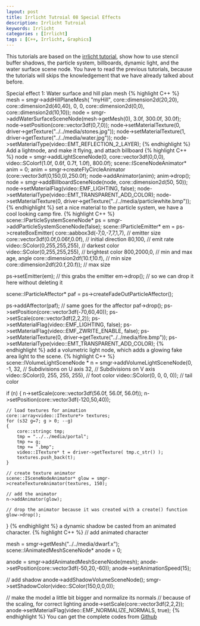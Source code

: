 ```yaml
---
layout: post
title: Irrlicht Tutroial 08 Special Effects
description: Irrlicht Tutroial
keywords: Irrlicht
categories : [Irrlicht]
tags : [C++, Irrlicht, Graphics]
---
```


This tutorials are based on the [irrlicht tutorial](http://irrlicht.sourceforge.net/docu), show how to use stencil buffer shadows, the particle system, billboards, dynamic light, and the water surface scene node. You have to read the previous tutorials, because the tutorials will skips the knowledgement that we have already talked about before.

Special effect 1: Water surface and hill plan mesh 
{% highlight C++ %}
mesh = smgr->addHillPlaneMesh( "myHill",
    core::dimension2d<f32>(20,20),
    core::dimension2d<u32>(40,40), 0, 0,
    core::dimension2d<f32>(0,0),
    core::dimension2d<f32>(10,10));
node = smgr->addWaterSurfaceSceneNode(mesh->getMesh(0), 3.0f, 300.0f, 30.0f);
node->setPosition(core::vector3df(0,7,0));
node->setMaterialTexture(0, driver->getTexture("../../media/stones.jpg"));
node->setMaterialTexture(1, driver->getTexture("../../media/water.jpg"));
node->setMaterialType(video::EMT_REFLECTION_2_LAYER);
{% endhighlight %}
Add a lightnode, and make it flying, and attach billboard
{% highlight C++ %}
node = smgr->addLightSceneNode(0, core::vector3df(0,0,0),
    video::SColorf(1.0f, 0.6f, 0.7f, 1.0f), 800.0f);
scene::ISceneNodeAnimator* anim = 0;
anim = smgr->createFlyCircleAnimator (core::vector3df(0,150,0),250.0f);
node->addAnimator(anim);
anim->drop();
node = smgr->addBillboardSceneNode(node, core::dimension2d<f32>(50, 50));
node->setMaterialFlag(video::EMF_LIGHTING, false);
node->setMaterialType(video::EMT_TRANSPARENT_ADD_COLOR);
node->setMaterialTexture(0, driver->getTexture("../../media/particlewhite.bmp"));
{% endhighlight %}
set a nice material to the particle system, we have a cool looking camp fire. 
{% highlight C++ %}
scene::IParticleSystemSceneNode* ps = smgr->addParticleSystemSceneNode(false);
scene::IParticleEmitter* em = ps->createBoxEmitter(
    core::aabbox3d<f32>(-7,0,-7,7,1,7), // emitter size
    core::vector3df(0.0f,0.06f,0.0f),   // initial direction
    80,100,                             // emit rate
    video::SColor(0,255,255,255),       // darkest color
    video::SColor(0,255,255,255),       // brightest color
    800,2000,0,                         // min and max age, angle
    core::dimension2df(10.f,10.f),         // min size
    core::dimension2df(20.f,20.f));        // max size

ps->setEmitter(em); // this grabs the emitter
em->drop(); // so we can drop it here without deleting it

scene::IParticleAffector* paf = ps->createFadeOutParticleAffector();

ps->addAffector(paf); // same goes for the affector
paf->drop();
ps->setPosition(core::vector3df(-70,60,40));
ps->setScale(core::vector3df(2,2,2));
ps->setMaterialFlag(video::EMF_LIGHTING, false);
ps->setMaterialFlag(video::EMF_ZWRITE_ENABLE, false);
ps->setMaterialTexture(0, driver->getTexture("../../media/fire.bmp"));
ps->setMaterialType(video::EMT_TRANSPARENT_ADD_COLOR);
{% endhighlight %}
 add a volumetric light node, which adds a glowing fake area light to the scene.
{% highlight C++ %}
scene::IVolumeLightSceneNode * n = smgr->addVolumeLightSceneNode(0, -1,
            32,                              // Subdivisions on U axis
            32,                              // Subdivisions on V axis
            video::SColor(0, 255, 255, 255), // foot color
            video::SColor(0, 0, 0, 0));      // tail color

if (n)
{
    n->setScale(core::vector3df(56.0f, 56.0f, 56.0f));
    n->setPosition(core::vector3df(-120,50,40));

    // load textures for animation
    core::array<video::ITexture*> textures;
    for (s32 g=7; g > 0; --g)
    {
        core::stringc tmp;
        tmp = "../../media/portal";
        tmp += g;
        tmp += ".bmp";
        video::ITexture* t = driver->getTexture( tmp.c_str() );
        textures.push_back(t);
    }

    // create texture animator
    scene::ISceneNodeAnimator* glow = smgr->createTextureAnimator(textures, 150);

    // add the animator
    n->addAnimator(glow);

    // drop the animator because it was created with a create() function
    glow->drop();
}
{% endhighlight %}
a dynamic shadow be casted from an animated character.
{% highlight C++ %}
// add animated character

mesh = smgr->getMesh("../../media/dwarf.x");
scene::IAnimatedMeshSceneNode* anode = 0;

anode = smgr->addAnimatedMeshSceneNode(mesh);
anode->setPosition(core::vector3df(-50,20,-60));
anode->setAnimationSpeed(15);

// add shadow
anode->addShadowVolumeSceneNode();
smgr->setShadowColor(video::SColor(150,0,0,0));

// make the model a little bit bigger and normalize its normals
// because of the scaling, for correct lighting
anode->setScale(core::vector3df(2,2,2));
anode->setMaterialFlag(video::EMF_NORMALIZE_NORMALS, true);
{% endhighlight %}
You can get the complete codes from [Github](https://github.com/Shanshan-IC/irrlicht/tree/master/examples/08.SpecialFX)